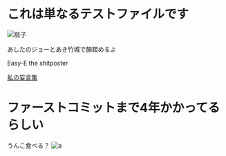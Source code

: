# これは単なるテストファイルです

![扇子](https://ancl.jp/img/game/chara/271WFN/graphic/271WFN_sd_22.png)

あしたのジョーとあき竹城で韻踏めるよ

Easy-E the shitposter

[私の妄言集](https://twitter.com/158409)

# ファーストコミットまで4年かかってるらしい


うんこ食べる？
![a](https://i.imgur.com/WidZO2r.png)